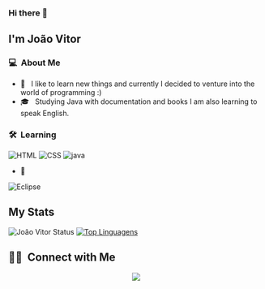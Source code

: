 ### Hi there 👋

## I'm João Vitor

### 💻 &nbsp;About Me 

- 🤔 &nbsp; I like to learn new things and currently I decided to venture into the world of programming :)
- 🎓 &nbsp; Studying Java with documentation and books I am also learning to speak English.

### 🛠 &nbsp;Learning

![HTML](https://img.shields.io/badge/HTML-239120?style=for-the-badge&logo=html5&logoColor=white)
![CSS](https://img.shields.io/badge/CSS-239120?&style=for-the-badge&logo=css3&logoColor=white)
![java](https://img.shields.io/badge/Java-ED8B00?style=for-the-badge&logo=java&logoColor=white)

- 🔧 &nbsp;

![Eclipse](https://img.shields.io/badge/Eclipse-FE7A16.svg?style=for-the-badge&logo=Eclipse&logoColor=white)

## My Stats
<p>
 
![João Vitor Status](https://github-readme-stats.vercel.app/api?username=joao5566&show_icons=true&:&hide=stars,issues,contribs)
[![Top Linguagens](https://github-readme-stats.vercel.app/api/top-langs/?username=joao5566&layout=compact)](https://github.com/joao5566) 

</p>


##  🤝🏻 &nbsp;Connect with Me

<p align="center">
<a href="joao201566@gmail.com"><img src="https://img.shields.io/badge/-joao201566@gmail.com-D14836?style=flat-square&logo=Gmail&logoColor=white"/></a>
